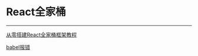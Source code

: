 # React全家桶
---
[从零搭建React全家桶框架教程](https://github.com/brickspert/blog/issues/1)

[babel报错](https://www.cnblogs.com/soyxiaobi/p/9554565.html)